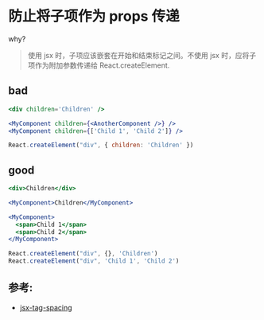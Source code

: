 # 防止将子项作为 props 传递

why?

> 使用 jsx 时，子项应该嵌套在开始和结束标记之间。不使用 jsx 时，应将子项作为附加参数传递给 React.createElement.

## bad

```jsx
<div children='Children' />

<MyComponent children={<AnotherComponent />} />
<MyComponent children={['Child 1', 'Child 2']} />

React.createElement("div", { children: 'Children' })
```

## good

```jsx
<div>Children</div>

<MyComponent>Children</MyComponent>

<MyComponent>
  <span>Child 1</span>
  <span>Child 2</span>
</MyComponent>

React.createElement("div", {}, 'Children')
React.createElement("div", 'Child 1', 'Child 2')
```

## 参考:

- [jsx-tag-spacing](https://github.com/jsx-eslint/eslint-plugin-react/blob/c42b624d0fb9ad647583a775ab9751091eec066f/docs/rules/jsx-tag-spacing)
